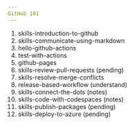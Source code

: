 ```yaml
---
GitHub 101
---
```


1. skills-introduction-to-github
2. skills-communicate-using-markdown
3. hello-github-actions
4. test-with-actions
5. github-pages
6. skills-review-pull-requests (pending)
7. skills-resolve-merge-conflicts
8. release-based-workflow (understand)
9. skills-connect-the-dots (notes)
10. skills-code-with-codespaces (notes)
11. skills-publish-packages (pending)
12. skills-deploy-to-azure (pending)
